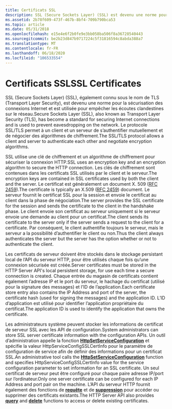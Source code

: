 ```yaml
---
title: Certificats SSL
description: SSL (Secure Sockets Layer) (SSL) est devenu une norme pour la sécurisation des connexions Internet et est utilisée pour empêcher les écoutes clandestines sur le réseau. Le protocole SSL permet à un client et un serveur de s’authentifier mutuellement et de négocier des algorithmes de chiffrement.
ms.assetid: 2b78f609-473f-467b-8bf4-709b790bca53
ms.topic: article
ms.date: 05/31/2018
ms.openlocfilehash: e15e4e6f2b0fe9e3bb058ba506f8a36728540443
ms.sourcegitcommit: be2b23d847b9717224c5f31816594c8abda388a7
ms.translationtype: MT
ms.contentlocale: fr-FR
ms.lasthandoff: 06/18/2020
ms.locfileid: "106533554"
---
```

# <a name="ssl-certificates"></a><span data-ttu-id="7953b-104">Certificats SSL</span><span class="sxs-lookup"><span data-stu-id="7953b-104">SSL Certificates</span></span>

<span data-ttu-id="7953b-105">SSL (Secure Sockets Layer) (SSL), également connu sous le nom de TLS (Transport Layer Security), est devenu une norme pour la sécurisation des connexions Internet et est utilisée pour empêcher les écoutes clandestines sur le réseau.</span><span class="sxs-lookup"><span data-stu-id="7953b-105">Secure Sockets Layer (SSL), also known as Transport Layer Security (TLS), has become a standard for securing Internet connections and is used to prevent eavesdropping on the network.</span></span> <span data-ttu-id="7953b-106">Le protocole SSL/TLS permet à un client et un serveur de s’authentifier mutuellement et de négocier des algorithmes de chiffrement.</span><span class="sxs-lookup"><span data-stu-id="7953b-106">The SSL/TLS protocol allows a client and server to authenticate each other and negotiate encryption algorithms.</span></span>

<span data-ttu-id="7953b-107">SSL utilise une clé de chiffrement et un algorithme de chiffrement pour sécuriser la connexion HTTP.</span><span class="sxs-lookup"><span data-stu-id="7953b-107">SSL uses an encryption key and an encryption algorithm to secure the HTTP connection.</span></span> <span data-ttu-id="7953b-108">Les clés de chiffrement sont contenues dans les certificats SSL utilisés par le client et le serveur.</span><span class="sxs-lookup"><span data-stu-id="7953b-108">The encryption keys are contained in SSL certificates used by both the client and the server.</span></span> <span data-ttu-id="7953b-109">Le certificat est généralement un document X. 509 ([RFC 2459](https://www.ietf.org/rfc/rfc2459.txt)).</span><span class="sxs-lookup"><span data-stu-id="7953b-109">The certificate is typically an X.509 ([RFC 2459](https://www.ietf.org/rfc/rfc2459.txt)) document.</span></span> <span data-ttu-id="7953b-110">Le serveur fournit le certificat SSL pour la session et envoie le certificat au client dans la phase de négociation.</span><span class="sxs-lookup"><span data-stu-id="7953b-110">The server provides the SSL certificate for the session and sends the certificate to the client in the handshake phase.</span></span> <span data-ttu-id="7953b-111">Le client envoie son certificat au serveur uniquement si le serveur envoie une demande au client pour un certificat.</span><span class="sxs-lookup"><span data-stu-id="7953b-111">The client sends its certificate to the server only if the server sends a request to the client for a certificate.</span></span> <span data-ttu-id="7953b-112">Par conséquent, le client authentifie toujours le serveur, mais le serveur a la possibilité d’authentifier le client ou non.</span><span class="sxs-lookup"><span data-stu-id="7953b-112">Thus the client always authenticates the server but the server has the option whether or not to authenticate the client.</span></span>

<span data-ttu-id="7953b-113">Les certificats de serveur doivent être stockés dans le stockage persistant local de l’API du serveur HTTP, pour être utilisés chaque fois qu’une connexion sécurisée est créée.</span><span class="sxs-lookup"><span data-stu-id="7953b-113">Server certificates must be stored in the HTTP Server API's local persistent storage, for use each time a secure connection is created.</span></span> <span data-ttu-id="7953b-114">Chaque entrée du magasin de certificats contient également l’adresse IP et le port du serveur, le hachage du certificat (utilisé pour la signature des messages) et l’ID de l’application.</span><span class="sxs-lookup"><span data-stu-id="7953b-114">Each certificate store entry also contains the IP Address and port of the server, the certificate hash (used for signing the messages) and the application ID.</span></span> <span data-ttu-id="7953b-115">L’ID d’application est utilisé pour identifier l’application propriétaire du certificat.</span><span class="sxs-lookup"><span data-stu-id="7953b-115">The application ID is used to identify the application that owns the certificate.</span></span>

<span data-ttu-id="7953b-116">Les administrateurs système peuvent stocker les informations de certificat de serveur SSL avec les API de configuration.</span><span class="sxs-lookup"><span data-stu-id="7953b-116">System administrators can store SSL server certificate information with the configuration APIs.</span></span> <span data-ttu-id="7953b-117">Un outil d’administration appelle la fonction [**HttpSetServiceConfiguration**](/windows/desktop/api/Http/nf-http-httpsetserviceconfiguration) et spécifie la valeur HttpServiceConfigSSLCertInfo pour le paramètre de configuration de service afin de définir des informations pour un certificat SSL.</span><span class="sxs-lookup"><span data-stu-id="7953b-117">An administrative tool calls the [**HttpSetServiceConfiguration**](/windows/desktop/api/Http/nf-http-httpsetserviceconfiguration) function and specifies HttpServiceConfigSSLCertInfo value for the service configuration parameter to set information for an SSL certificate.</span></span> <span data-ttu-id="7953b-118">Un seul certificat de serveur peut être configuré pour chaque paire adresse IP/port sur l’ordinateur.</span><span class="sxs-lookup"><span data-stu-id="7953b-118">Only one server certificate can be configured for each IP Address and port pair on the machine.</span></span> <span data-ttu-id="7953b-119">L’API du serveur HTTP fournit également des fonctions de [**requête**](/windows/desktop/api/Http/nf-http-httpqueryserviceconfiguration) et de [**suppression**](/windows/desktop/api/Http/nf-http-httpdeleteserviceconfiguration) pour accéder ou supprimer des certificats existants.</span><span class="sxs-lookup"><span data-stu-id="7953b-119">The HTTP Server API also provides [**query**](/windows/desktop/api/Http/nf-http-httpqueryserviceconfiguration) and [**delete**](/windows/desktop/api/Http/nf-http-httpdeleteserviceconfiguration) functions to access or delete existing certificates.</span></span>

 

 




